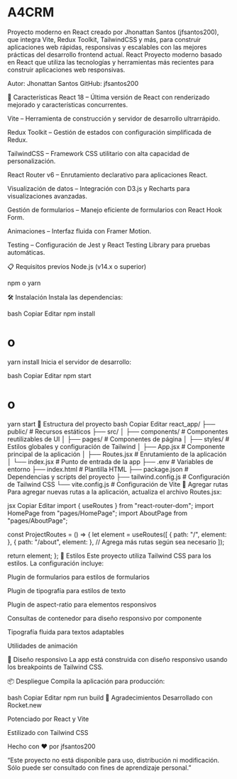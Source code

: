 # A4CRM
Proyecto moderno en React creado por Jhonattan Santos (jfsantos200), que integra Vite, Redux Toolkit, TailwindCSS y más, para construir aplicaciones web rápidas, responsivas y escalables con las mejores prácticas del desarrollo frontend actual.
React
Proyecto moderno basado en React que utiliza las tecnologías y herramientas más recientes para construir aplicaciones web responsivas.

Autor: Jhonattan Santos
GitHub: jfsantos200

🚀 Características
React 18 – Última versión de React con renderizado mejorado y características concurrentes.

Vite – Herramienta de construcción y servidor de desarrollo ultrarrápido.

Redux Toolkit – Gestión de estados con configuración simplificada de Redux.

TailwindCSS – Framework CSS utilitario con alta capacidad de personalización.

React Router v6 – Enrutamiento declarativo para aplicaciones React.

Visualización de datos – Integración con D3.js y Recharts para visualizaciones avanzadas.

Gestión de formularios – Manejo eficiente de formularios con React Hook Form.

Animaciones – Interfaz fluida con Framer Motion.

Testing – Configuración de Jest y React Testing Library para pruebas automáticas.

📋 Requisitos previos
Node.js (v14.x o superior)

npm o yarn

🛠️ Instalación
Instala las dependencias:

bash
Copiar
Editar
npm install
# o
yarn install
Inicia el servidor de desarrollo:

bash
Copiar
Editar
npm start
# o
yarn start
📁 Estructura del proyecto
bash
Copiar
Editar
react_app/
├── public/             # Recursos estáticos
├── src/
│   ├── components/     # Componentes reutilizables de UI
│   ├── pages/          # Componentes de página
│   ├── styles/         # Estilos globales y configuración de Tailwind
│   ├── App.jsx         # Componente principal de la aplicación
│   ├── Routes.jsx      # Enrutamiento de la aplicación
│   └── index.jsx       # Punto de entrada de la app
├── .env                # Variables de entorno
├── index.html          # Plantilla HTML
├── package.json        # Dependencias y scripts del proyecto
├── tailwind.config.js  # Configuración de Tailwind CSS
└── vite.config.js      # Configuración de Vite
🧩 Agregar rutas
Para agregar nuevas rutas a la aplicación, actualiza el archivo Routes.jsx:

jsx
Copiar
Editar
import { useRoutes } from "react-router-dom";
import HomePage from "pages/HomePage";
import AboutPage from "pages/AboutPage";

const ProjectRoutes = () => {
  let element = useRoutes([
    { path: "/", element: <HomePage /> },
    { path: "/about", element: <AboutPage /> },
    // Agrega más rutas según sea necesario
  ]);

  return element;
};
🎨 Estilos
Este proyecto utiliza Tailwind CSS para los estilos. La configuración incluye:

Plugin de formularios para estilos de formularios

Plugin de tipografía para estilos de texto

Plugin de aspect-ratio para elementos responsivos

Consultas de contenedor para diseño responsivo por componente

Tipografía fluida para textos adaptables

Utilidades de animación

📱 Diseño responsivo
La app está construida con diseño responsivo usando los breakpoints de Tailwind CSS.

📦 Despliegue
Compila la aplicación para producción:

bash
Copiar
Editar
npm run build
🙏 Agradecimientos
Desarrollado con Rocket.new

Potenciado por React y Vite

Estilizado con Tailwind CSS

Hecho con ❤️ por jfsantos200

“Este proyecto no está disponible para uso, distribución ni modificación. Sólo puede ser consultado con fines de aprendizaje personal.”
